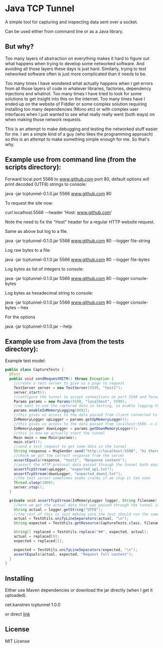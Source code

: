 Java TCP Tunnel
===============

A simple tool for capturing and inspecting data sent over a socket.

Can be used either from command line or as a Java library.

But why?
--------

Too many layers of abstraction on everything makes it hard to figure out what happens when trying to develop some networked software.
And avoiding all those layers these days is just hard.
Similarly, trying to test networked software often is just more complicated than it needs to be.

Too many times I have wondered what actually happens when I get errors from all those layers of code in whatever libraries, factories,
dependency injections and whatnot.
Too many times I have tried to look for some solutions to get insight into this on the internet.
Too many times have I ended up on the website of Fiddler or some complex solution requiring installing too many dependencies (Mono etc)
or with complex user interfaces when I just wanted to see what really really went (both ways) on when making those network requests.

This is an attempt to make debugging and testing the networked stuff easier for me.
I am a simple kind of a guy (who likes the programming approach) so this is an attempt to make something simple enough for me.
So that's why.

Example use from command line (from the scripts directory):
-----------------------------------------------------------

Forward local port 5566 to www.github.com port 80, default options will print decoded (UTF8) strings to console:

java -jar tcptunnel-0.1.0.jar 5566 www.github.com 80

To request the site now:

curl localhost:5566 --header 'Host: www.github.com'

Note the need to fix the "Host" header for a regular HTTP website request.

Same as above but log to a file.

java -jar tcptunnel-0.1.0.jar 5566 www.github.com 80 --logger file-string

Log raw bytes to a file:

java -jar tcptunnel-0.1.0.jar 5566 www.github.com 80 --logger file-bytes

Log bytes as list of integers to console:

java -jar tcptunnel-0.1.0.jar 5566 www.github.com 80 --logger console-bytes

Log bytes as hexadecimal string to console:

java -jar tcptunnel-0.1.0.jar 5566 www.github.com 80 --logger console-bytes --hex

For the options

java -jar tcptunnel-0.1.0.jar --help

Example use from Java (from the tests directory):
-------------------------------------------------


Example test model:

```java
public class CaptureTests {
  @Test
  public void sendRequestMITM() throws Exception {
    //create a test server to give us a page to request
    TestServer server = new TestServer(5599, "test1");
    server.start();
    //configure the tunnel to accept connections on port 5598 and forward them to localhost:5599
    Params params = new Params(5598, "localhost", 5599);
    //we want to use the captured data in testing, so enable logging the tunnel data in memory with buffer size 8092 bytes
    params.enableInMemoryLogging(8092);
    //this gives us access to the data passed from client connected to port 5598 -> localhost:5599 (client to server)
    InMemoryLogger upLogger = params.getUpMemoryLogger();
    //this gives us access to the data passed from localhost:5599 -> client connected to port 5598 (server to client)
    InMemoryLogger downLogger = params.getDownMemoryLogger();
    //this is how we actually start the tunnel
    Main main = new Main(params);
    main.start();
    //send a test request to get some data in the tunnel
    String response = MsgSender.send("http://localhost:5598", "hi there");
    //check we got the correct response from the server
    assertEquals(response, "test1", "Response content");
    //assert the HTTP protocol data passed through the tunnel both ways
    assertTcpStream(upLogger, "expected_up1.txt");
    assertTcpStream(downLogger, "expected_down1.txt");
    //the test server sometimes seems cranky if we stop it too soon
    Thread.sleep(1000);
    server.stop();
  }

  private void assertTcpStream(InMemoryLogger logger, String filename) throws Exception {
    //here we get the actual data that was passed through the tunnel in one direction (depending if we get passed the upstream memorylogger or downstream)
    String actual = logger.getString("UTF8");
    //the rest of this is just making sure the test should run the same over different platforms and with varying date-times in HTTP headers
    actual = TestUtils.unifyLineSeparators(actual, "\n");
    String expected = TestUtils.getResource(CaptureTests.class, filename);

    String[] replaced = TestUtils.replace("##", expected, actual);
    actual = replaced[0];
    expected = replaced[1];

    expected = TestUtils.unifyLineSeparators(expected, "\n");
    assertEquals(actual, expected, "Request full content");
  }
}
```

Installing
----------

Either use Maven dependencies or download the jar directly (when I get it uploaded).

<dependency>
	<groupId>net.kanstren</groupId>
	<artifactId>tcptunnel</artifactId>
	<version>1.0.0</version>
</dependency>

or direct [link](http://central.maven.org/maven2/net/kanstren/tcptunnel/1.0.0/tcptunnel-1.0.0.jar)

License
-------

MIT License

